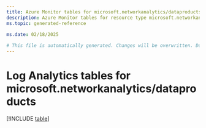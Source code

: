 ```yaml
---
title: Azure Monitor tables for microsoft.networkanalytics/dataproducts
description: Azure Monitor tables for resource type microsoft.networkanalytics/dataproducts
ms.topic: generated-reference
   
ms.date: 02/18/2025

# This file is automatically generated. Changes will be overwritten. Do not change this file directly.
---
```


# Log Analytics tables for microsoft.networkanalytics/dataproducts  

[!INCLUDE [table](~/reusable-content/ce-skilling/azure/includes/azure-monitor/reference/tables/microsoft-networkanalytics_dataproducts-include.md)]

